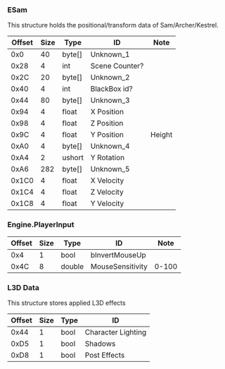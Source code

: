 ### ESam
This structure holds the positional/transform data of Sam/Archer/Kestrel.

| Offset | Size | Type | ID | Note |
| --- | --- | --- | ------------| --- |
| 0x0 | 40 | byte[] | Unknown_1 |
| 0x28 | 4 | int | Scene Counter? |
| 0x2C | 20 | byte[] | Unknown_2 |
| 0x40 | 4 | int | BlackBox id? |
| 0x44 | 80 | byte[] | Unknown_3 |
| 0x94 | 4 | float | X Position |
| 0x98 | 4 | float | Z Position |
| 0x9C | 4 | float | Y Position | Height |
| 0xA0 | 4 | byte[] | Unknown_4 |
| 0xA4 | 2 | ushort | Y Rotation |
| 0xA6 | 282 | byte[] | Unknown_5 |
| 0x1C0 | 4 | float | X Velocity |
| 0x1C4 | 4 | float | Z Velocity |
| 0x1C8 | 4 | float | Y Velocity |

### Engine.PlayerInput

| Offset | Size | Type | ID | Note |
| --- | --- | --- | ------------| --- |
| 0x4 | 1 | bool | bInvertMouseUp |
| 0x4C | 8 | double | MouseSensitivity | 0-100 |

### L3D Data
This structure stores applied L3D effects

| Offset | Size | Type | ID |
| --- | --- | --- | ------------|
| 0x44 | 1 | bool | Character Lighting |
| 0xD5 | 1 | bool | Shadows |
| 0xD8 | 1 | bool | Post Effects |
